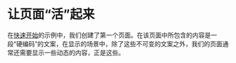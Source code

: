 # 让页面“活”起来

在[快速开始](#快速开始.md)的示例中，我们创建了第一个页面。在该页面中所包含的内容是一段“硬编码”的文案，在显示的场景中，除了这些不可变的文案之外，我们的页面通常还需要显示一些动态的内容，正是这些。
